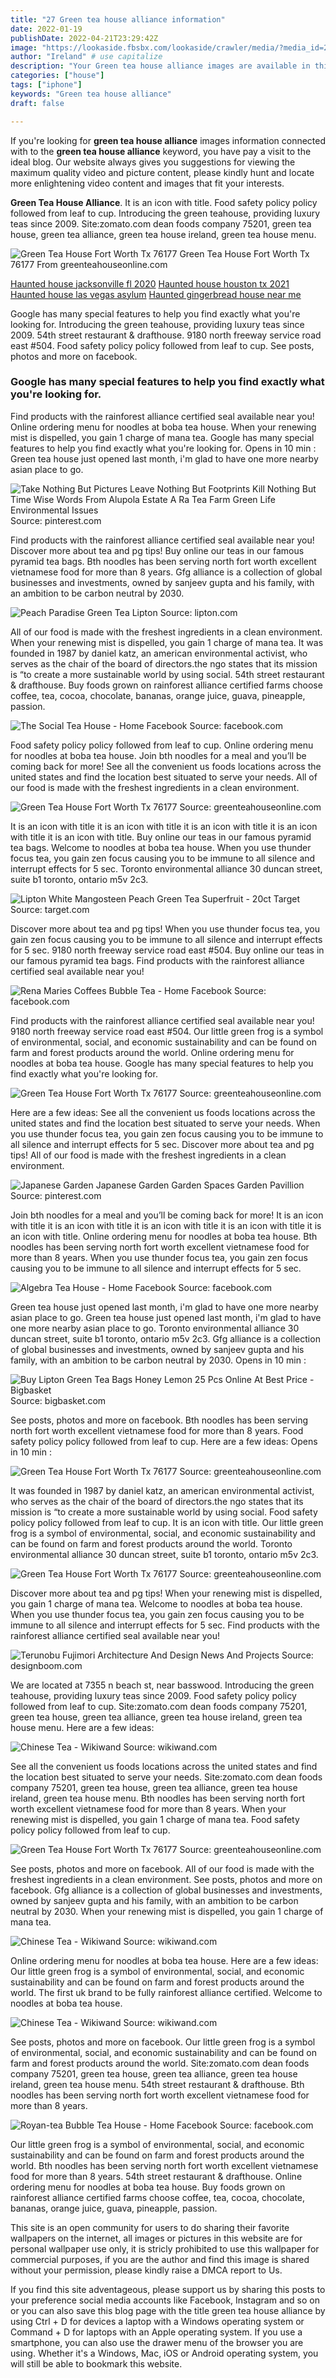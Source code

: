 ```yaml
---
title: "27 Green tea house alliance information"
date: 2022-01-19
publishDate: 2022-04-21T23:29:42Z
image: "https://lookaside.fbsbx.com/lookaside/crawler/media/?media_id=2066595553484827"
author: "Ireland" # use capitalize
description: "Your Green tea house alliance images are available in this site. Green tea house alliance are a topic that is being searched for and liked by netizens today. You can Get the Green tea house alliance files here. Download all free images."
categories: ["house"]
tags: ["iphone"]
keywords: "Green tea house alliance"
draft: false

---
```


If you're looking for **green tea house alliance** images information connected with to the **green tea house alliance** keyword, you have pay a visit to the ideal  blog.  Our website always  gives you  suggestions  for viewing  the maximum  quality video and picture  content, please kindly hunt and locate more enlightening video content and images  that fit your interests.

**Green Tea House Alliance**. It is an icon with title. Food safety policy policy followed from leaf to cup. Introducing the green teahouse, providing luxury teas since 2009. Site:zomato.com dean foods company 75201, green tea house, green tea alliance, green tea house ireland, green tea house menu.

![Green Tea House Fort Worth Tx 76177](https://www.greenteahouseonline.com/page1.jpg "Green Tea House Fort Worth Tx 76177")
Green Tea House Fort Worth Tx 76177 From greenteahouseonline.com

[Haunted house jacksonville fl 2020](/haunted-house-jacksonville-fl-2020/)
[Haunted house houston tx 2021](/haunted-house-houston-tx-2021/)
[Haunted house las vegas asylum](/haunted-house-las-vegas-asylum/)
[Haunted gingerbread house near me](/haunted-gingerbread-house-near-me/)

Google has many special features to help you find exactly what you&#039;re looking for. Introducing the green teahouse, providing luxury teas since 2009. 54th street restaurant &amp; drafthouse. 9180 north freeway service road east #504. Food safety policy policy followed from leaf to cup. See posts, photos and more on facebook.

### Google has many special features to help you find exactly what you&#039;re looking for.

Find products with the rainforest alliance certified seal available near you! Online ordering menu for noodles at boba tea house. When your renewing mist is dispelled, you gain 1 charge of mana tea. Google has many special features to help you find exactly what you&#039;re looking for. Opens in 10 min : Green tea house just opened last month, i&#039;m glad to have one more nearby asian place to go.


![Take Nothing But Pictures Leave Nothing But Footprints Kill Nothing But Time Wise Words From Alupola Estate A Ra Tea Farm Green Life Environmental Issues](https://i.pinimg.com/736x/46/0a/53/460a53b7483294374c1e11083295e554--environmental-justice-green-life.jpg "Take Nothing But Pictures Leave Nothing But Footprints Kill Nothing But Time Wise Words From Alupola Estate A Ra Tea Farm Green Life Environmental Issues")
Source: pinterest.com

Find products with the rainforest alliance certified seal available near you! Discover more about tea and pg tips! Buy online our teas in our famous pyramid tea bags. Bth noodles has been serving north fort worth excellent vietnamese food for more than 8 years. Gfg alliance is a collection of global businesses and investments, owned by sanjeev gupta and his family, with an ambition to be carbon neutral by 2030.

![Peach Paradise Green Tea Lipton](https://www.lipton.com/content/dam/unilever/lipton_international/united_states_of_america/pack_shot/041000072390.01-39537225-png.png.ulenscale.985x985.png "Peach Paradise Green Tea Lipton")
Source: lipton.com

All of our food is made with the freshest ingredients in a clean environment. When your renewing mist is dispelled, you gain 1 charge of mana tea. It was founded in 1987 by daniel katz, an american environmental activist, who serves as the chair of the board of directors.the ngo states that its mission is “to create a more sustainable world by using social. 54th street restaurant &amp; drafthouse. Buy foods grown on rainforest alliance certified farms choose coffee, tea, cocoa, chocolate, bananas, orange juice, guava, pineapple, passion.

![The Social Tea House - Home Facebook](https://lookaside.fbsbx.com/lookaside/crawler/media/?media_id=278890743771 "The Social Tea House - Home Facebook")
Source: facebook.com

Food safety policy policy followed from leaf to cup. Online ordering menu for noodles at boba tea house. Join bth noodles for a meal and you’ll be coming back for more! See all the convenient us foods locations across the united states and find the location best situated to serve your needs. All of our food is made with the freshest ingredients in a clean environment.

![Green Tea House Fort Worth Tx 76177](https://www.greenteahouseonline.com/logo.jpg "Green Tea House Fort Worth Tx 76177")
Source: greenteahouseonline.com

It is an icon with title it is an icon with title it is an icon with title it is an icon with title it is an icon with title. Buy online our teas in our famous pyramid tea bags. Welcome to noodles at boba tea house. When you use thunder focus tea, you gain zen focus causing you to be immune to all silence and interrupt effects for 5 sec. Toronto environmental alliance 30 duncan street, suite b1 toronto, ontario m5v 2c3.

![Lipton White Mangosteen Peach Green Tea Superfruit - 20ct Target](https://target.scene7.com/is/image/Target/GUEST_77674bd5-cb1c-4dcd-89c2-423ab2052cae "Lipton White Mangosteen Peach Green Tea Superfruit - 20ct Target")
Source: target.com

Discover more about tea and pg tips! When you use thunder focus tea, you gain zen focus causing you to be immune to all silence and interrupt effects for 5 sec. 9180 north freeway service road east #504. Buy online our teas in our famous pyramid tea bags. Find products with the rainforest alliance certified seal available near you!

![Rena Maries Coffees Bubble Tea - Home Facebook](https://lookaside.fbsbx.com/lookaside/crawler/media/?media_id=4511287982290244 "Rena Maries Coffees Bubble Tea - Home Facebook")
Source: facebook.com

Find products with the rainforest alliance certified seal available near you! 9180 north freeway service road east #504. Our little green frog is a symbol of environmental, social, and economic sustainability and can be found on farm and forest products around the world. Online ordering menu for noodles at boba tea house. Google has many special features to help you find exactly what you&#039;re looking for.

![Green Tea House Fort Worth Tx 76177](https://www.greenteahouseonline.com/page1.jpg "Green Tea House Fort Worth Tx 76177")
Source: greenteahouseonline.com

Here are a few ideas: See all the convenient us foods locations across the united states and find the location best situated to serve your needs. When you use thunder focus tea, you gain zen focus causing you to be immune to all silence and interrupt effects for 5 sec. Discover more about tea and pg tips! All of our food is made with the freshest ingredients in a clean environment.

![Japanese Garden Japanese Garden Garden Spaces Garden Pavillion](https://i.pinimg.com/originals/e5/ae/80/e5ae80d8b6ef0ff71d42a31a2acfee5d.jpg "Japanese Garden Japanese Garden Garden Spaces Garden Pavillion")
Source: pinterest.com

Join bth noodles for a meal and you’ll be coming back for more! It is an icon with title it is an icon with title it is an icon with title it is an icon with title it is an icon with title. Online ordering menu for noodles at boba tea house. Bth noodles has been serving north fort worth excellent vietnamese food for more than 8 years. When you use thunder focus tea, you gain zen focus causing you to be immune to all silence and interrupt effects for 5 sec.

![Algebra Tea House - Home Facebook](https://lookaside.fbsbx.com/lookaside/crawler/media/?media_id=117914814901184 "Algebra Tea House - Home Facebook")
Source: facebook.com

Green tea house just opened last month, i&#039;m glad to have one more nearby asian place to go. Green tea house just opened last month, i&#039;m glad to have one more nearby asian place to go. Toronto environmental alliance 30 duncan street, suite b1 toronto, ontario m5v 2c3. Gfg alliance is a collection of global businesses and investments, owned by sanjeev gupta and his family, with an ambition to be carbon neutral by 2030. Opens in 10 min :

![Buy Lipton Green Tea Bags Honey Lemon 25 Pcs Online At Best Price - Bigbasket](https://www.bigbasket.com/media/uploads/p/xxl/40024622_11-lipton-honey-lemon-green-tea-bags.jpg "Buy Lipton Green Tea Bags Honey Lemon 25 Pcs Online At Best Price - Bigbasket")
Source: bigbasket.com

See posts, photos and more on facebook. Bth noodles has been serving north fort worth excellent vietnamese food for more than 8 years. Food safety policy policy followed from leaf to cup. Here are a few ideas: Opens in 10 min :

![Green Tea House Fort Worth Tx 76177](https://www.greenteahouseonline.com/main.jpg "Green Tea House Fort Worth Tx 76177")
Source: greenteahouseonline.com

It was founded in 1987 by daniel katz, an american environmental activist, who serves as the chair of the board of directors.the ngo states that its mission is “to create a more sustainable world by using social. Food safety policy policy followed from leaf to cup. It is an icon with title. Our little green frog is a symbol of environmental, social, and economic sustainability and can be found on farm and forest products around the world. Toronto environmental alliance 30 duncan street, suite b1 toronto, ontario m5v 2c3.

![Green Tea House Fort Worth Tx 76177](https://www.greenteahouseonline.com/page2.jpg "Green Tea House Fort Worth Tx 76177")
Source: greenteahouseonline.com

Discover more about tea and pg tips! When your renewing mist is dispelled, you gain 1 charge of mana tea. Welcome to noodles at boba tea house. When you use thunder focus tea, you gain zen focus causing you to be immune to all silence and interrupt effects for 5 sec. Find products with the rainforest alliance certified seal available near you!

![Terunobu Fujimori Architecture And Design News And Projects](https://static.designboom.com/wp-content/uploads/2021/07/terunobu-fujimori-grass-covered-tea-room-pavilion-tokyo-2021-designboom-700-400x320-22b08q85r339.jpg "Terunobu Fujimori Architecture And Design News And Projects")
Source: designboom.com

We are located at 7355 n beach st, near basswood. Introducing the green teahouse, providing luxury teas since 2009. Food safety policy policy followed from leaf to cup. Site:zomato.com dean foods company 75201, green tea house, green tea alliance, green tea house ireland, green tea house menu. Here are a few ideas:

![Chinese Tea - Wikiwand](https://upload.wikimedia.org/wikipedia/commons/thumb/8/80/Chinese_tea_house%2C_Beijing.jpg/1280px-Chinese_tea_house%2C_Beijing.jpg "Chinese Tea - Wikiwand")
Source: wikiwand.com

See all the convenient us foods locations across the united states and find the location best situated to serve your needs. Site:zomato.com dean foods company 75201, green tea house, green tea alliance, green tea house ireland, green tea house menu. Bth noodles has been serving north fort worth excellent vietnamese food for more than 8 years. When your renewing mist is dispelled, you gain 1 charge of mana tea. Food safety policy policy followed from leaf to cup.

![Green Tea House Fort Worth Tx 76177](https://www.greenteahouseonline.com/item1.jpg "Green Tea House Fort Worth Tx 76177")
Source: greenteahouseonline.com

See posts, photos and more on facebook. All of our food is made with the freshest ingredients in a clean environment. See posts, photos and more on facebook. Gfg alliance is a collection of global businesses and investments, owned by sanjeev gupta and his family, with an ambition to be carbon neutral by 2030. When your renewing mist is dispelled, you gain 1 charge of mana tea.

![Chinese Tea - Wikiwand](https://upload.wikimedia.org/wikipedia/commons/thumb/d/d3/Longjing_tea_steeping_in_gaiwan.jpg/440px-Longjing_tea_steeping_in_gaiwan.jpg "Chinese Tea - Wikiwand")
Source: wikiwand.com

Online ordering menu for noodles at boba tea house. Here are a few ideas: Our little green frog is a symbol of environmental, social, and economic sustainability and can be found on farm and forest products around the world. The first uk brand to be fully rainforest alliance certified. Welcome to noodles at boba tea house.

![Chinese Tea - Wikiwand](https://upload.wikimedia.org/wikipedia/commons/thumb/4/45/Shanghai-Huxinting_Tea_House.jpg/440px-Shanghai-Huxinting_Tea_House.jpg "Chinese Tea - Wikiwand")
Source: wikiwand.com

See posts, photos and more on facebook. Our little green frog is a symbol of environmental, social, and economic sustainability and can be found on farm and forest products around the world. Site:zomato.com dean foods company 75201, green tea house, green tea alliance, green tea house ireland, green tea house menu. 54th street restaurant &amp; drafthouse. Bth noodles has been serving north fort worth excellent vietnamese food for more than 8 years.

![Royan-tea Bubble Tea House - Home Facebook](https://lookaside.fbsbx.com/lookaside/crawler/media/?media_id=2066595553484827 "Royan-tea Bubble Tea House - Home Facebook")
Source: facebook.com

Our little green frog is a symbol of environmental, social, and economic sustainability and can be found on farm and forest products around the world. Bth noodles has been serving north fort worth excellent vietnamese food for more than 8 years. 54th street restaurant &amp; drafthouse. Online ordering menu for noodles at boba tea house. Buy foods grown on rainforest alliance certified farms choose coffee, tea, cocoa, chocolate, bananas, orange juice, guava, pineapple, passion.

This site is an open community for users to do sharing their favorite wallpapers on the internet, all images or pictures in this website are for personal wallpaper use only, it is stricly prohibited to use this wallpaper for commercial purposes, if you are the author and find this image is shared without your permission, please kindly raise a DMCA report to Us.

If you find this site adventageous, please support us by sharing this posts to your preference social media accounts like Facebook, Instagram and so on or you can also save this blog page with the title green tea house alliance by using Ctrl + D for devices a laptop with a Windows operating system or Command + D for laptops with an Apple operating system. If you use a smartphone, you can also use the drawer menu of the browser you are using. Whether it's a Windows, Mac, iOS or Android operating system, you will still be able to bookmark this website.
